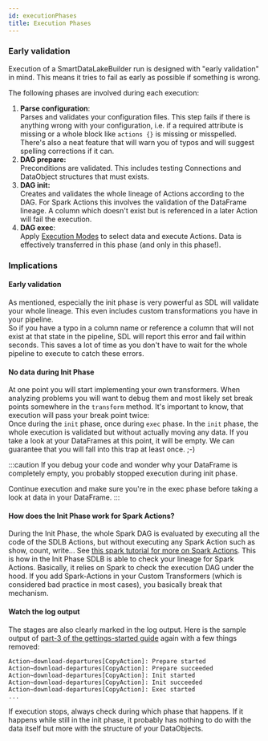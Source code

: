 ```yaml
---
id: executionPhases
title: Execution Phases
---
```


### Early validation
Execution of a SmartDataLakeBuilder run is designed with "early validation" in mind. This means it tries to fail as early as possible if something is wrong.

The following phases are involved during each execution:
1. **Parse configuration**:   
Parses and validates your configuration files.
This step fails if there is anything wrong with your configuration, i.e. if a required attribute is missing or a whole block like `actions {}` is missing or misspelled.
There's also a neat feature that will warn you of typos and will suggest spelling corrections if it can.
2. **DAG prepare:**  
Preconditions are validated.
This includes testing Connections and DataObject structures that must exists.
3. **DAG init:**  
Creates and validates the whole lineage of Actions according to the DAG.
For Spark Actions this involves the validation of the DataFrame lineage. 
A column which doesn't exist but is referenced in a later Action will fail the execution.
4. **DAG exec**:    
Apply [Execution Modes](executionModes.md) to select data and execute Actions.
Data is effectively transferred in this phase (and only in this phase!).

### Implications
#### Early validation
As mentioned, especially the init phase is very powerful as SDL will validate your whole lineage.
This even includes custom transformations you have in your pipeline.  
So if you have a typo in a column name or reference a column that will not exist at that state in the pipeline, 
SDL will report this error and fail within seconds. 
This saves a lot of time as you don't have to wait for the whole pipeline to execute to catch these errors.

#### No data during Init Phase
At one point you will start implementing your own transformers. 
When analyzing problems you will want to debug them and most likely set break points somewhere in the `transform` method.
It's important to know, that execution will pass your break point twice:  
Once during the `init` phase, once during `exec` phase. 
In the `init` phase, the whole execution is validated but without actually moving any data.
If you take a look at your DataFrames at this point, it will be empty.
We can guarantee that you will fall into this trap at least once. ;-)

:::caution
If you debug your code and wonder why your DataFrame is completely empty, 
you probably stopped execution during init phase.

Continue execution and make sure you're in the exec phase before taking a look at data in your DataFrame.
:::

#### How does the Init Phase work for Spark Actions?

During the Init Phase, the whole Spark DAG is evaluated by executing all the code of the SDLB Actions, but without executing any Spark Action
such as show, count, write... See [this spark tutorial for more on Spark Actions]( https://supergloo.com/spark-scala/spark-actions).
This is how in the Init Phase SDLB is able to check your lineage for Spark Actions. Basically, it relies on Spark to check the execution DAG under the hood.
If you add Spark-Actions in your Custom Transformers (which is considered bad practice in most cases), you basically break that mechanism.

#### Watch the log output
The stages are also clearly marked in the log output.
Here is the sample output of [part-3 of the gettings-started guide](../getting-started/part-3/custom-webservice.md) again with a few things removed:
```
Action~download-departures[CopyAction]: Prepare started
Action~download-departures[CopyAction]: Prepare succeeded
Action~download-departures[CopyAction]: Init started
Action~download-departures[CopyAction]: Init succeeded
Action~download-departures[CopyAction]: Exec started
...
```
If execution stops, always check during which phase that happens.
If it happens while still in the init phase, it probably has nothing to do with the data itself but more with the structure of your DataObjects.
